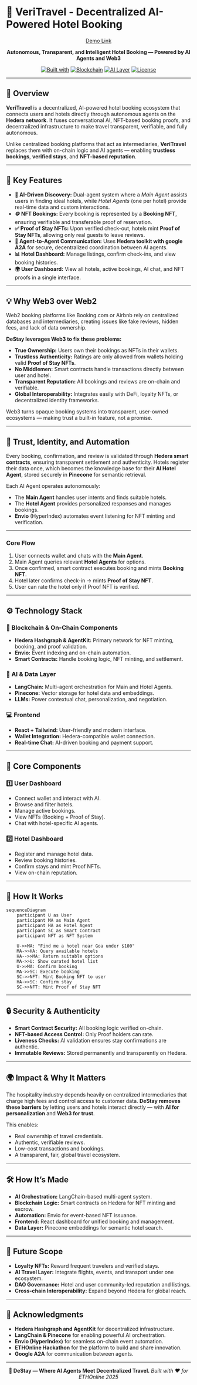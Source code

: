 # 🏨 VeriTravel - Decentralized AI-Powered Hotel Booking

<div align="center">

[Demo Link](https://your-demo-link.com)

**Autonomous, Transparent, and Intelligent Hotel Booking — Powered by AI Agents and Web3**

[![Built with](https://img.shields.io/badge/Built%20with-React%20+%20LangChain-blue)](https://reactjs.org/)
[![Blockchain](https://img.shields.io/badge/Blockchain-Hedera%20Hashgraph-green)](https://hedera.com/)
[![AI Layer](https://img.shields.io/badge/AI-LangChain%20+%20Pinecone-orange)](https://langchain.com/)
[![License](https://img.shields.io/badge/License-MIT-yellow)](LICENSE)

</div>

---

## 🚀 Overview

**VeriTravel** is a decentralized, AI-powered hotel booking ecosystem that connects users and hotels directly through autonomous agents on the **Hedera network**. It fuses conversational AI, NFT-based booking proofs, and decentralized infrastructure to make travel transparent, verifiable, and fully autonomous.

Unlike centralized booking platforms that act as intermediaries, **VeriTravel** replaces them with on-chain logic and AI agents — enabling **trustless bookings**, **verified stays**, and **NFT-based reputation**.

---

## 🌟 Key Features

* **🤖 AI-Driven Discovery:** Dual-agent system where a *Main Agent* assists users in finding ideal hotels, while *Hotel Agents* (one per hotel) provide real-time data and custom interactions.
* **🪙 NFT Bookings:** Every booking is represented by a **Booking NFT**, ensuring verifiable and transferable proof of reservation.
* **✅ Proof of Stay NFTs:** Upon verified check-out, hotels mint **Proof of Stay NFTs**, allowing only real guests to leave reviews.
* **💬 Agent-to-Agent Communication:** Uses **Hedera toolkit with google A2A** for secure, decentralized coordination between AI agents.
* **📊 Hotel Dashboard:** Manage listings, confirm check-ins, and view booking histories.
* **🌍 User Dashboard:** View all hotels, active bookings, AI chat, and NFT proofs in a single interface.

---

## 💡 Why Web3 over Web2

Web2 booking platforms like Booking.com or Airbnb rely on centralized databases and intermediaries, creating issues like fake reviews, hidden fees, and lack of data ownership.

**DeStay leverages Web3 to fix these problems:**

* **True Ownership:** Users own their bookings as NFTs in their wallets.
* **Trustless Authenticity:** Ratings are only allowed from wallets holding valid **Proof of Stay NFTs**.
* **No Middlemen:** Smart contracts handle transactions directly between user and hotel.
* **Transparent Reputation:** All bookings and reviews are on-chain and verifiable.
* **Global Interoperability:** Integrates easily with DeFi, loyalty NFTs, or decentralized identity frameworks.

Web3 turns opaque booking systems into transparent, user-owned ecosystems — making trust a built-in feature, not a promise.

---

## 🔗 Trust, Identity, and Automation

Every booking, confirmation, and review is validated through **Hedera smart contracts**, ensuring transparent settlement and authenticity. Hotels register their data once, which becomes the knowledge base for their **AI Hotel Agent**, stored securely in **Pinecone** for semantic retrieval.

Each AI Agent operates autonomously:

* The **Main Agent** handles user intents and finds suitable hotels.
* The **Hotel Agent** provides personalized responses and manages bookings.
* **Envio** (HyperIndex) automates event listening for NFT minting and verification.

---

### Core Flow

1. User connects wallet and chats with the **Main Agent**.
2. Main Agent queries relevant **Hotel Agents** for options.
3. Once confirmed, smart contract executes booking and mints **Booking NFT**.
4. Hotel later confirms check-in → mints **Proof of Stay NFT**.
5. User can rate the hotel only if Proof NFT is verified.

---

## ⚙️ Technology Stack

### 🔗 Blockchain & On-Chain Components

* **Hedera Hashgraph & AgentKit:** Primary network for NFT minting, booking, and proof validation.
* **Envio:** Event indexing and on-chain automation.
* **Smart Contracts:** Handle booking logic, NFT minting, and settlement.

### 🧠 AI & Data Layer

* **LangChain:** Multi-agent orchestration for Main and Hotel Agents.
* **Pinecone:** Vector storage for hotel data and embeddings.
* **LLMs:** Power contextual chat, personalization, and negotiation.

### 💻 Frontend

* **React + Tailwind:** User-friendly and modern interface.
* **Wallet Integration:** Hedera-compatible wallet connection.
* **Real-time Chat:** AI-driven booking and payment support.

---

## 🧱 Core Components

### 1️⃣ User Dashboard

* Connect wallet and interact with AI.
* Browse and filter hotels.
* Manage active bookings.
* View NFTs (Booking + Proof of Stay).
* Chat with hotel-specific AI agents.

### 2️⃣ Hotel Dashboard

* Register and manage hotel data.
* Review booking histories.
* Confirm stays and mint Proof NFTs.
* View on-chain reputation.

---

## 🧰 How It Works

```mermaid
sequenceDiagram
    participant U as User
    participant MA as Main Agent
    participant HA as Hotel Agent
    participant SC as Smart Contract
    participant NFT as NFT System

    U->>MA: "Find me a hotel near Goa under $100"
    MA->>HA: Query available hotels
    HA-->>MA: Return suitable options
    MA->>U: Show curated hotel list
    U->>MA: Confirm booking
    MA->>SC: Execute booking
    SC->>NFT: Mint Booking NFT to user
    HA->>SC: Confirm stay
    SC->>NFT: Mint Proof of Stay NFT
```

---

## 🔒 Security & Authenticity

* **Smart Contract Security:** All booking logic verified on-chain.
* **NFT-based Access Control:** Only Proof holders can rate.
* **Liveness Checks:** AI validation ensures stay confirmations are authentic.
* **Immutable Reviews:** Stored permanently and transparently on Hedera.

---

## 🌍 Impact & Why It Matters

The hospitality industry depends heavily on centralized intermediaries that charge high fees and control access to customer data. **DeStay removes these barriers** by letting users and hotels interact directly — with **AI for personalization** and **Web3 for trust**.

This enables:

* Real ownership of travel credentials.
* Authentic, verifiable reviews.
* Low-cost transactions and bookings.
* A transparent, fair, global travel ecosystem.

---

## 🛠️ How It’s Made

* **AI Orchestration:** LangChain-based multi-agent system.
* **Blockchain Logic:** Smart contracts on Hedera for NFT minting and escrow.
* **Automation:** Envio for event-based NFT issuance.
* **Frontend:** React dashboard for unified booking and management.
* **Data Layer:** Pinecone embeddings for semantic hotel search.

---

## 🚀 Future Scope

* **Loyalty NFTs:** Reward frequent travelers and verified stays.
* **AI Travel Layer:** Integrate flights, events, and transport under one ecosystem.
* **DAO Governance:** Hotel and user community-led reputation and listings.
* **Cross-chain Interoperability:** Expand beyond Hedera for global reach.

---

## 🙏 Acknowledgments

* **Hedera Hashgraph and AgentKit** for decentralized infrastructure.
* **LangChain & Pinecone** for enabling powerful AI orchestration.
* **Envio (HyperIndex)** for seamless on-chain event automation.
* **ETHOnline Hackathon** for the platform to build and share innovation.
* **Google A2A** for communication between agents.

---

<div align="center">

**🏨 DeStay — Where AI Agents Meet Decentralized Travel.**
*Built with ❤️ for ETHOnline 2025*

</div>
